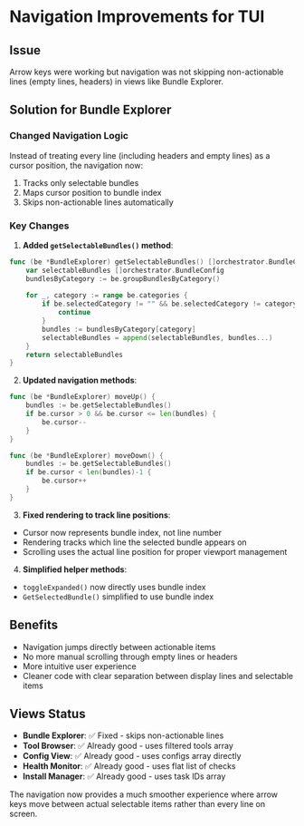# Navigation Improvements for TUI

## Issue
Arrow keys were working but navigation was not skipping non-actionable lines (empty lines, headers) in views like Bundle Explorer.

## Solution for Bundle Explorer

### Changed Navigation Logic
Instead of treating every line (including headers and empty lines) as a cursor position, the navigation now:
1. Tracks only selectable bundles
2. Maps cursor position to bundle index
3. Skips non-actionable lines automatically

### Key Changes

1. **Added `getSelectableBundles()` method**:
```go
func (be *BundleExplorer) getSelectableBundles() []orchestrator.BundleConfig {
    var selectableBundles []orchestrator.BundleConfig
    bundlesByCategory := be.groupBundlesByCategory()
    
    for _, category := range be.categories {
        if be.selectedCategory != "" && be.selectedCategory != category {
            continue
        }
        bundles := bundlesByCategory[category]
        selectableBundles = append(selectableBundles, bundles...)
    }
    return selectableBundles
}
```

2. **Updated navigation methods**:
```go
func (be *BundleExplorer) moveUp() {
    bundles := be.getSelectableBundles()
    if be.cursor > 0 && be.cursor <= len(bundles) {
        be.cursor--
    }
}

func (be *BundleExplorer) moveDown() {
    bundles := be.getSelectableBundles()
    if be.cursor < len(bundles)-1 {
        be.cursor++
    }
}
```

3. **Fixed rendering to track line positions**:
- Cursor now represents bundle index, not line number
- Rendering tracks which line the selected bundle appears on
- Scrolling uses the actual line position for proper viewport management

4. **Simplified helper methods**:
- `toggleExpanded()` now directly uses bundle index
- `GetSelectedBundle()` simplified to use bundle index

## Benefits
- Navigation jumps directly between actionable items
- No more manual scrolling through empty lines or headers
- More intuitive user experience
- Cleaner code with clear separation between display lines and selectable items

## Views Status
- **Bundle Explorer**: ✅ Fixed - skips non-actionable lines
- **Tool Browser**: ✅ Already good - uses filtered tools array
- **Config View**: ✅ Already good - uses configs array directly
- **Health Monitor**: ✅ Already good - uses flat list of checks
- **Install Manager**: ✅ Already good - uses task IDs array

The navigation now provides a much smoother experience where arrow keys move between actual selectable items rather than every line on screen.